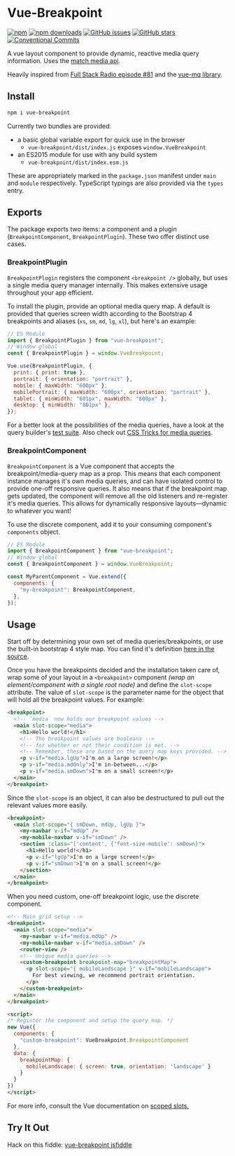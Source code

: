# Vue-Breakpoint

[![npm](https://img.shields.io/npm/v/vue-breakpoint.svg?style=for-the-badge)](https://img.shields.io/npm/v/vue-breakpoint)
[![npm downloads](https://img.shields.io/npm/dt/vue-breakpoint.svg?style=for-the-badge)](https://www.npmjs.com/package/vue-breakpoint)
[![GitHub issues](https://img.shields.io/github/issues/alexsasharegan/vue-breakpoint.svg?style=for-the-badge)](https://github.com/alexsasharegan/vue-breakpoint/issues)
[![GitHub stars](https://img.shields.io/github/stars/alexsasharegan/vue-breakpoint.svg?style=for-the-badge)](https://github.com/alexsasharegan/vue-breakpoint/stargazers)
[![Conventional Commits](https://img.shields.io/badge/Conventional%20Commits-1.0.0-yellow.svg?style=for-the-badge)](https://conventionalcommits.org)

A vue layout component to provide dynamic, reactive media query information.
Uses the
[match media api](https://developer.mozilla.org/en-US/docs/Web/API/Window/matchMedia).

Heavily inspired from
[Full Stack Radio episode #81](http://www.fullstackradio.com/81) and the
[vue-mq library](https://github.com/AlexandreBonaventure/vue-mq).

## Install

```sh
npm i vue-breakpoint
```

Currently two bundles are provided:

* a basic global variable export for quick use in the browser
  * `vue-breakpoint/dist/index.js` exposes `window.VueBreakpoint`
* an ES2015 module for use with any build system
  * `vue-breakpoint/dist/index.esm.js`

These are appropriately marked in the `package.json` manifest under `main` and
`module` respectively. TypeScript typings are also provided via the `types`
entry.

## Exports

The package exports two items: a component and a plugin (`BreakpointComponent`,
`BreakpointPlugin`). These two offer distinct use cases.

### BreakpointPlugin

`BreakpointPlugin` registers the component `<breakpoint />` globally, but uses a
single media query manager internally. This makes extensive usage throughout
your app efficient.

To install the plugin, provide an optional media query map. A default is
provided that queries screen width according to the Bootstrap 4 breakpoints and
aliases (`xs`, `sm`, `md`, `lg`, `xl`), but here's an example:

```js
// ES Module
import { BreakpointPlugin } from "vue-breakpoint";
// Window global
const { BreakpointPlugin } = window.VueBreakpoint;

Vue.use(BreakpointPlugin, {
  print: { print: true },
  portrait: { orientation: "portrait" },
  mobile: { maxWidth: "600px" },
  mobilePortrait: { maxWidth: "600px", orientation: "portrait" },
  tablet: { minWidth: "601px", maxWidth: "800px" },
  desktop: { minWidth: "801px" },
});
```

For a better look at the possibilities of the media queries, have a look at the
query builder's [test suite](./src/core/toMQS.test.ts). Also check out
[CSS Tricks for media queries](https://css-tricks.com/snippets/css/media-queries-for-standard-devices/).

### BreakpointComponent

`BreakpointComponent` is a Vue component that accepts the breakpoint/media-query
map as a prop. This means that each component instance manages it's own media
queries, and can have isolated control to provide one-off responsive queries. It
also means that if the breakpoint map gets updated, the component will remove
all the old listeners and re-register it's media queries. This allows for
dynamically responsive layouts—dynamic to whatever you want!

To use the discrete component, add it to your consuming component's `components`
object.

```js
// ES Module
import { BreakpointComponent } from "vue-breakpoint";
// Window global
const { BreakpointComponent } = window.VueBreakpoint;

const MyParentComponent = Vue.extend({
  components: {
    "my-breakpoint": BreakpointComponent,
  },
});
```

## Usage

Start off by determining your own set of media queries/breakpoints, or use the
built-in bootstrap 4 style map. You can find it's definition
[here in the source](./src/components/breakpoint/mediaQueryMap.ts).

Once you have the breakpoints decided and the installation taken care of, wrap
some of your layout in a `<breakpoint>` component _(wrap an element/component
with a single root node)_ and define the `slot-scope` attribute. The value of
`slot-scope` is the parameter name for the object that will hold all the
breakpoint values. For example:

```html
<breakpoint>
  <!-- `media` now holds our breakpoint values -->
  <main slot-scope="media">
    <h1>Hello world!</h1>
    <!-- The breakpoint values are booleans -->
    <!-- for whether or not their condition is met. -->
    <!-- Remember, these are based on the query map keys provided. -->
    <p v-if="media.lgUp">I'm on a large screen!</p>
    <p v-if="media.mdOnly">I'm in-between...</p>
    <p v-if="media.smDown">I'm on a small screen!</p>
  </main>
</breakpoint>
```

Since the `slot-scope` is an object, it can also be destructured to pull out the
relevant values more easily.

```html
<breakpoint>
  <main slot-scope="{ smDown, mdUp, lgUp }">
    <my-navbar v-if="mdUp" />
    <my-mobile-navbar v-if="smDown" />
    <section :class="['content', {'font-size-mobile': smDown}">
      <h1>Hello world!</h1>
      <p v-if="lgUp">I'm on a large screen!</p>
      <p v-if="smDown">I'm on a small screen!</p>
    </section>
  </main>
</breakpoint>
```

When you need custom, one-off breakpoint logic, use the discrete component.

```html
<!-- Main grid setup -->
<breakpoint>
  <main slot-scope="media">
    <my-navbar v-if="media.mdUp" />
    <my-mobile-navbar v-if="media.smDown" />
    <router-view />
    <!-- Unique media queries -->
    <custom-breakpoint breakpoint-map="breakpointMap">
      <p slot-scope="{ mobileLandscape }" v-if="mobileLandscape">
        For best viewing, we recommend portrait orientation.
      </p>
    </custom-breakpoint>
  </main>
</breakpoint>

<script>
/* Register the component and setup the query map. */
new Vue({
  components: {
    "custom-breakpoint": VueBreakpoint.BreakpointComponent
  },
  data: {
    breakpointMap: {
      mobileLandscape: { screen: true, orientation: 'landscape' }
    }
  }
})
</script>
```

For more info, consult the Vue documentation on
[scoped slots.](https://vuejs.org/v2/guide/components.html#Scoped-Slots)

## Try It Out

Hack on this fiddle:
[vue-breakpoint jsfiddle](https://jsfiddle.net/alexsasharegan/wbrnvwca/)

